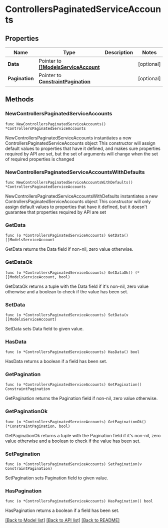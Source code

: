 # ControllersPaginatedServiceAccounts

## Properties

Name | Type | Description | Notes
------------ | ------------- | ------------- | -------------
**Data** | Pointer to [**[]ModelsServiceAccount**](ModelsServiceAccount.md) |  | [optional] 
**Pagination** | Pointer to [**ConstraintPagination**](ConstraintPagination.md) |  | [optional] 

## Methods

### NewControllersPaginatedServiceAccounts

`func NewControllersPaginatedServiceAccounts() *ControllersPaginatedServiceAccounts`

NewControllersPaginatedServiceAccounts instantiates a new ControllersPaginatedServiceAccounts object
This constructor will assign default values to properties that have it defined,
and makes sure properties required by API are set, but the set of arguments
will change when the set of required properties is changed

### NewControllersPaginatedServiceAccountsWithDefaults

`func NewControllersPaginatedServiceAccountsWithDefaults() *ControllersPaginatedServiceAccounts`

NewControllersPaginatedServiceAccountsWithDefaults instantiates a new ControllersPaginatedServiceAccounts object
This constructor will only assign default values to properties that have it defined,
but it doesn't guarantee that properties required by API are set

### GetData

`func (o *ControllersPaginatedServiceAccounts) GetData() []ModelsServiceAccount`

GetData returns the Data field if non-nil, zero value otherwise.

### GetDataOk

`func (o *ControllersPaginatedServiceAccounts) GetDataOk() (*[]ModelsServiceAccount, bool)`

GetDataOk returns a tuple with the Data field if it's non-nil, zero value otherwise
and a boolean to check if the value has been set.

### SetData

`func (o *ControllersPaginatedServiceAccounts) SetData(v []ModelsServiceAccount)`

SetData sets Data field to given value.

### HasData

`func (o *ControllersPaginatedServiceAccounts) HasData() bool`

HasData returns a boolean if a field has been set.

### GetPagination

`func (o *ControllersPaginatedServiceAccounts) GetPagination() ConstraintPagination`

GetPagination returns the Pagination field if non-nil, zero value otherwise.

### GetPaginationOk

`func (o *ControllersPaginatedServiceAccounts) GetPaginationOk() (*ConstraintPagination, bool)`

GetPaginationOk returns a tuple with the Pagination field if it's non-nil, zero value otherwise
and a boolean to check if the value has been set.

### SetPagination

`func (o *ControllersPaginatedServiceAccounts) SetPagination(v ConstraintPagination)`

SetPagination sets Pagination field to given value.

### HasPagination

`func (o *ControllersPaginatedServiceAccounts) HasPagination() bool`

HasPagination returns a boolean if a field has been set.


[[Back to Model list]](../README.md#documentation-for-models) [[Back to API list]](../README.md#documentation-for-api-endpoints) [[Back to README]](../README.md)



